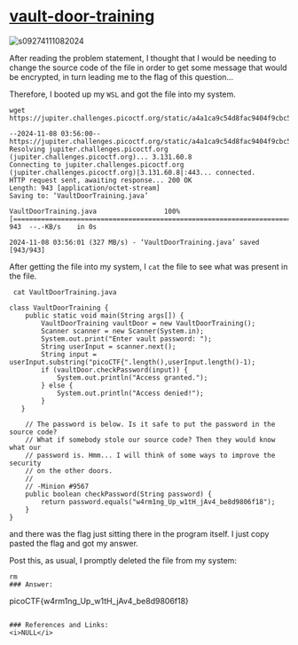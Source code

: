 # <a href="https://play.picoctf.org/practice/challenge/7">vault-door-training</a>
![s09274111082024](https://a.okmd.dev/md/672d8c3e0a60a.png)

After reading the problem statement, I thought that I would be needing to change the source code of the file in order to get some message that would be encrypted, in turn leading me to the flag of this question...

Therefore, I booted up my ``WSL`` and got the file into my system.
```
wget https://jupiter.challenges.picoctf.org/static/a4a1ca9c54d8fac9404f9cbc50d9751a/VaultDoorTraining.java
```
```
--2024-11-08 03:56:00--  https://jupiter.challenges.picoctf.org/static/a4a1ca9c54d8fac9404f9cbc50d9751a/VaultDoorTraining.java
Resolving jupiter.challenges.picoctf.org (jupiter.challenges.picoctf.org)... 3.131.60.8
Connecting to jupiter.challenges.picoctf.org (jupiter.challenges.picoctf.org)|3.131.60.8|:443... connected.
HTTP request sent, awaiting response... 200 OK
Length: 943 [application/octet-stream]
Saving to: ‘VaultDoorTraining.java’

VaultDoorTraining.java                 100%[============================================================================>]     943  --.-KB/s    in 0s

2024-11-08 03:56:01 (327 MB/s) - ‘VaultDoorTraining.java’ saved [943/943]
```

After getting the file into my system, I ``cat`` the file to see what was present in the file.
```
 cat VaultDoorTraining.java
```
```
class VaultDoorTraining {
    public static void main(String args[]) {
        VaultDoorTraining vaultDoor = new VaultDoorTraining();
        Scanner scanner = new Scanner(System.in);
        System.out.print("Enter vault password: ");
        String userInput = scanner.next();
        String input = userInput.substring("picoCTF{".length(),userInput.length()-1);
        if (vaultDoor.checkPassword(input)) {
            System.out.println("Access granted.");
        } else {
            System.out.println("Access denied!");
        }
   }

    // The password is below. Is it safe to put the password in the source code?
    // What if somebody stole our source code? Then they would know what our
    // password is. Hmm... I will think of some ways to improve the security
    // on the other doors.
    //
    // -Minion #9567
    public boolean checkPassword(String password) {
        return password.equals("w4rm1ng_Up_w1tH_jAv4_be8d9806f18");
    }
}
```

and there was the flag just sitting there in the program itself. I just copy pasted the flag and got my answer.

Post this, as usual, I promptly deleted the file from my system:
```
rm 
### Answer:
```
picoCTF{w4rm1ng_Up_w1tH_jAv4_be8d9806f18}
```

### References and Links:
<i>NULL</i>